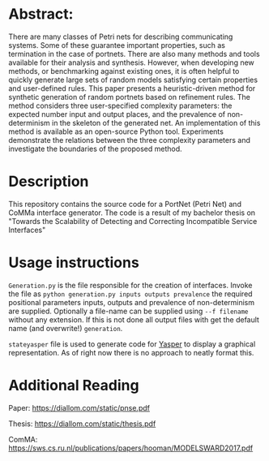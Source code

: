 # Abstract: 
There are many classes of Petri nets for describing communicating systems. Some of these guarantee important properties, such as
termination in the case of portnets. There are also many methods and
tools available for their analysis and synthesis. However, when developing new methods, or benchmarking against existing ones, it is often
helpful to quickly generate large sets of random models satisfying certain
properties and user-defined rules.
This paper presents a heuristic-driven method for synthetic generation of
random portnets based on refinement rules. The method considers three
user-specified complexity parameters: the expected number input and
output places, and the prevalence of non-determinism in the skeleton
of the generated net. An implementation of this method is available
as an open-source Python tool. Experiments demonstrate the relations
between the three complexity parameters and investigate the boundaries
of the proposed method.

# Description
This repository contains the source code for a PortNet (Petri Net) and CoMMa interface generator.
The code is a result of my bachelor thesis on "Towards the Scalability of Detecting and Correcting Incompatible Service Interfaces"







# Usage instructions
``Generation.py`` is the file responsible for the creation of interfaces. Invoke the file as ``python generation.py inputs outputs prevalence`` the required positional parameters inputs, outputs and prevalence of non-determinism are supplied. Optionally a file-name can be supplied using `--f filename` without any extension. If this is not done all output files with get the default name (and overwrite!) `generation`.  
  

``stateyasper`` file is used to generate code for [Yasper](http://www.yasper.org/) to display a graphical representation. As of right now there is no approach to neatly format this. 



# Additional Reading
Paper: https://diallom.com/static/pnse.pdf

Thesis: https://diallom.com/static/thesis.pdf
  
  
ComMA:  https://sws.cs.ru.nl/publications/papers/hooman/MODELSWARD2017.pdf

